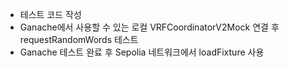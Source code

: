 - 테스트 코드 작성
- Ganache에서 사용할 수 있는 로컬 VRFCoordinatorV2Mock 연결 후 requestRandomWords 테스트
- Ganache 테스트 완료 후 Sepolia 네트워크에서 loadFixture 사용
